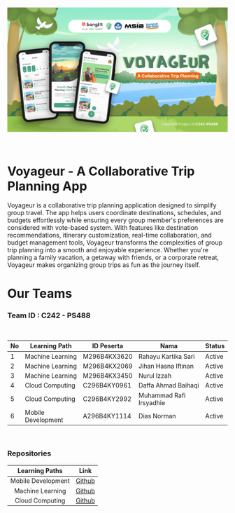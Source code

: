 <br />
<p align="center">
  <a href="#">
    <img src="voyageur_banner.png">
  </a>
</p>
<br>

# Voyageur - A Collaborative Trip Planning App
Voyageur is a collaborative trip planning application designed to simplify group travel. The app helps users coordinate destinations, schedules, and budgets effortlessly while ensuring every group member's preferences are considered with vote-based system. With features like destination recommendations, itinerary customization, real-time collaboration, and budget management tools, Voyageur transforms the complexities of group trip planning into a smooth and enjoyable experience. Whether you're planning a family vacation, a getaway with friends, or a corporate retreat, Voyageur makes organizing group trips as fun as the journey itself.

# Our Teams
### Team ID : C242 - PS488

<br>

| **No** | **Learning Path** | **ID Peserta**    | **Nama**                | **Status**  |
|--------|-------------------|-------------------|-------------------------|-------------|
| 1      | Machine Learning  | M296B4KX3620      | Rahayu Kartika Sari     | Active      |
| 2      | Machine Learning  | M296B4KX2069      | Jihan Hasna Iftinan     | Active      |
| 3      | Machine Learning  | M296B4KX3450      | Nurul Izzah             | Active      |
| 4      | Cloud Computing   | C296B4KY0961      | Daffa Ahmad Baihaqi     | Active      |
| 5      | Cloud Computing   | C296B4KY2992      | Muhammad Rafi Irsyadhie | Active      |
| 6      | Mobile Development| A296B4KY1114      | Dias Norman             | Active      |

<br>


### Repositories
|   Learning Paths   |                                Link                                |
| :----------------: | :----------------------------------------------------------------: |
| Mobile Development | [Github](https://github.com/Voyageur-Team/MobileDevelopment) |
|  Machine Learning  |  [Github](https://github.com/Voyageur-Team/Machine-Learning)  |
|   Cloud Computing  |   [Github](https://github.com/Voyageur-Team/CloudComputing)  |



